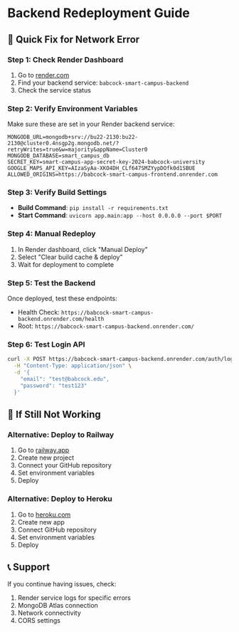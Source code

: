 # Backend Redeployment Guide

## 🚀 **Quick Fix for Network Error**

### **Step 1: Check Render Dashboard**
1. Go to [render.com](https://render.com)
2. Find your backend service: `babcock-smart-campus-backend`
3. Check the service status

### **Step 2: Verify Environment Variables**
Make sure these are set in your Render backend service:

```
MONGODB_URL=mongodb+srv://bu22-2130:bu22-2130@cluster0.4nsgp2g.mongodb.net/?retryWrites=true&w=majority&appName=Cluster0
MONGODB_DATABASE=smart_campus_db
SECRET_KEY=smart-campus-app-secret-key-2024-babcock-university
GOOGLE_MAPS_API_KEY=AIzaSyAa-XKO4DH_CLf647SMZYypDOfk0d1SBUE
ALLOWED_ORIGINS=https://babcock-smart-campus-frontend.onrender.com
```

### **Step 3: Verify Build Settings**
- **Build Command**: `pip install -r requirements.txt`
- **Start Command**: `uvicorn app.main:app --host 0.0.0.0 --port $PORT`

### **Step 4: Manual Redeploy**
1. In Render dashboard, click "Manual Deploy"
2. Select "Clear build cache & deploy"
3. Wait for deployment to complete

### **Step 5: Test the Backend**
Once deployed, test these endpoints:
- Health Check: `https://babcock-smart-campus-backend.onrender.com/health`
- Root: `https://babcock-smart-campus-backend.onrender.com/`

### **Step 6: Test Login API**
```bash
curl -X POST https://babcock-smart-campus-backend.onrender.com/auth/login \
  -H "Content-Type: application/json" \
  -d '{
    "email": "test@babcock.edu",
    "password": "test123"
  }'
```

## 🔧 **If Still Not Working**

### **Alternative: Deploy to Railway**
1. Go to [railway.app](https://railway.app)
2. Create new project
3. Connect your GitHub repository
4. Set environment variables
5. Deploy

### **Alternative: Deploy to Heroku**
1. Go to [heroku.com](https://heroku.com)
2. Create new app
3. Connect GitHub repository
4. Set environment variables
5. Deploy

## 📞 **Support**
If you continue having issues, check:
1. Render service logs for specific errors
2. MongoDB Atlas connection
3. Network connectivity
4. CORS settings 